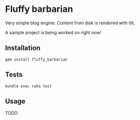 Fluffy barbarian
=============

Very simple blog engine. Content from disk is rendered with tilt.

A sample project is being worked on right now!

Installation
-----------

    gem install fluffy_barbarian

Tests
-----

    bundle exec rake test

Usage
-----

TODO
